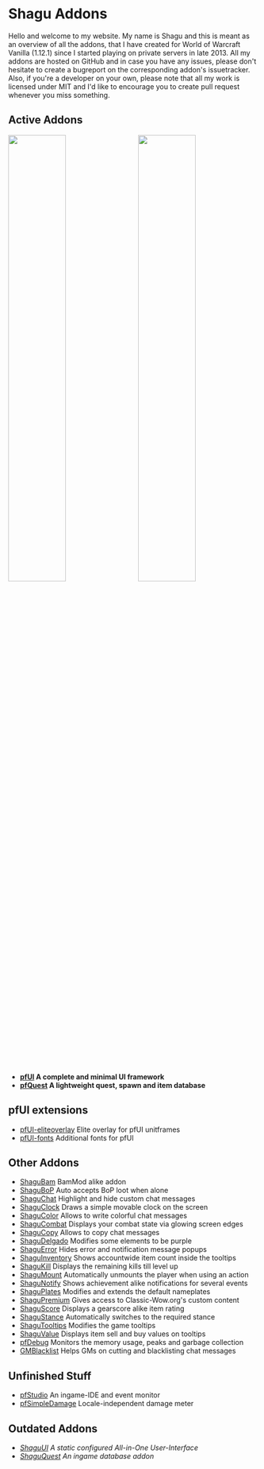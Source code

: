 # Shagu Addons

Hello and welcome to my website. My name is Shagu and this is meant as an overview of all the addons, that I have created for World of Warcraft Vanilla (1.12.1) since I started playing on private servers in late 2013. All my addons are hosted on GitHub and in case you have any issues, please don't hesitate to create a bugreport on the corresponding addon's issuetracker. Also, if you're a developer on your own, please note that all my work is licensed under MIT and I'd like to encourage you to create pull request whenever you miss something.

## Active Addons

<a href="pfQuest"><img src="https://raw.githubusercontent.com/shagu/ShaguAddons/master/_layouts/pfQuest_banner.png" align="right" width="48%"></a>
<a href="pfUI"><img src="https://raw.githubusercontent.com/shagu/ShaguAddons/master/_layouts/pfUI_banner.png" width="48%"></a>

* **[pfUI](pfUI) A complete and minimal UI framework**
* **[pfQuest](pfQuest) A lightweight quest, spawn and item database**

## pfUI extensions

* [pfUI-eliteoverlay](pfUI-eliteoverlay) Elite overlay for pfUI unitframes
* [pfUI-fonts](pfUI-fonts) Additional fonts for pfUI

## Other Addons

* [ShaguBam](ShaguBam) BamMod alike addon
* [ShaguBoP](ShaguBoP) Auto accepts BoP loot when alone
* [ShaguChat](ShaguChat) Highlight and hide custom chat messages
* [ShaguClock](ShaguClock) Draws a simple movable clock on the screen
* [ShaguColor](ShaguColor) Allows to write colorful chat messages
* [ShaguCombat](ShaguCombat) Displays your combat state via glowing screen edges
* [ShaguCopy](ShaguCopy) Allows to copy chat messages
* [ShaguDelgado](ShaguDelgado) Modifies some elements to be purple
* [ShaguError](ShaguError) Hides error and notification message popups
* [ShaguInventory](ShaguInventory) Shows accountwide item count inside the tooltips
* [ShaguKill](ShaguKill) Displays the remaining kills till level up
* [ShaguMount](ShaguMount) Automatically unmounts the player when using an action
* [ShaguNotify](ShaguNotify) Shows achievement alike notifications for several events
* [ShaguPlates](ShaguPlates) Modifies and extends the default nameplates
* [ShaguPremium](ShaguPremium) Gives access to Classic-Wow.org's custom content
* [ShaguScore](ShaguScore) Displays a gearscore alike item rating
* [ShaguStance](ShaguStance) Automatically switches to the required stance
* [ShaguTooltips](ShaguTooltips) Modifies the game tooltips
* [ShaguValue](ShaguValue) Displays item sell and buy values on tooltips
* [pfDebug](pfDebug) Monitors the memory usage, peaks and garbage collection
* [GMBlacklist](GMBlacklist) Helps GMs on cutting and blacklisting chat messages

## Unfinished Stuff

* [pfStudio](pfStudio) An ingame-IDE and event monitor
* [pfSimpleDamage](pfSimpleDamage) Locale-independent damage meter

## Outdated Addons

* *[ShaguUI](ShaguUI) A static configured All-in-One User-Interface*
* *[ShaguQuest](ShaguQuest) An ingame database addon*
